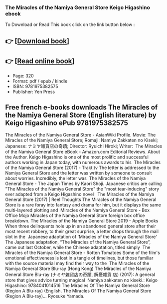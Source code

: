 ### The Miracles of the Namiya General Store Keigo Higashino ebook

To Download or Read This book click on the link button below :

## 👉  [**[Download book](http://get-pdfs.com/download.php?group=book&from=github.com&id=550810&lnk=1081 "Download book")**]

## 👉  [**[Read online book](http://get-pdfs.com/download.php?group=book&from=github.com&id=550810&lnk=1081 "Read online book")**]


* Page: 320
* Format: pdf / epub / kindle
* ISBN: 9781975382575
* Publisher: Yen Press



## Free french e-books downloads The Miracles of the Namiya General Store (English literature) by Keigo Higashino ePub 9781975382575



 The Miracles of the Namiya General Store - AsianWiki Profile. Movie: The Miracles of the Namiya General Store; Romaji: Namiya Zakkaten no Kiseki; Japanese: ナミヤ雑貨店の奇蹟; Director: Ryuichi Hiroki; Writer: 
 The Miracles of the Namiya General Store eBook  - Amazon.com Editorial Reviews. About the Author. Keigo Higashino is one of the most prolific and successful authors working in Japan today, with numerous awards to his 
 The Miracles of the Namiya General Store (2017) - Trakt.tv The letter is addressed to the Namiya General Store and the letter was written by someone to consult about worries. Incredibly, the letter was 
 The Miracles of the Namiya General Store - The Japan Times by Kaori Shoji. Japanese critics are calling &quot;The Miracles of the Namiya General Store&quot; the &quot;most tear-inducing&quot; story ever adapted from a Keigo Higashino novel  
 The Miracles of the Namiya General Store (2017) | Reel Thoughts The Miracles of the Namiya General Store is a rare foray into fantasy and drama for him, but it displays the same multi-layered plotting and 
 Miracles of the Namiya General Store - Box Office Mojo Miracles of the Namiya General Store foreign box office breakdown.
 The Miracles of the Namiya General Store 2019 - Apple Books When three delinquents hole up in an abandoned general store after their most recent robbery, to their great surprise, a letter drops through the mail slot in the 
 Japanese adaptation of &#039;Miracles of the Namiya General Store&#039; The Japanese adaptation, “The Miracles of the Namiya General Store”, came out last October, while the Chinese adaptation, titled simply 
 The Miracles of the Namiya General Store  - Rotten Tomatoes Some of the film&#039;s emotional effectiveness is lost in a tangle of timelines, but those familiar with the source material may find their way to the 
 The Miracles of the Namiya General Store Blu-ray (Hong Kong) The Miracles of the Namiya General Store Blu-ray (ナミヤ雑貨店の奇蹟, 解憂雜貨 店) (2017): A general store that gives advice turning magical 
 Namiya zakkaten no kiseki.: Keigo Higashino: 9784041014516 The Miracles Of The Namiya General Store (Region A Blu-ray) (English. The Miracles Of The Namiya General Store (Region A Blu-ray)… Ryosuke Yamada.





